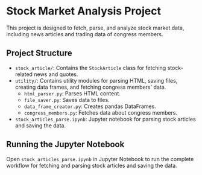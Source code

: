 # Stock Market Analysis Project

This project is designed to fetch, parse, and analyze stock market data, including news articles and trading data of congress members.

## Project Structure

- `stock_article/`: Contains the `StockArticle` class for fetching stock-related news and quotes.
- `utility/`: Contains utility modules for parsing HTML, saving files, creating data frames, and fetching congress members' data.
  - `html_parser.py`: Parses HTML content.
  - `file_saver.py`: Saves data to files.
  - `data_frame_creator.py`: Creates pandas DataFrames.
  - `congress_members.py`: Fetches data about congress members.
- `stock_articles_parse.ipynb`: Jupyter notebook for parsing stock articles and saving the data.

## Running the Jupyter Notebook

Open `stock_articles_parse.ipynb` in Jupyter Notebook to run the complete workflow for fetching and parsing stock articles and saving the data.
